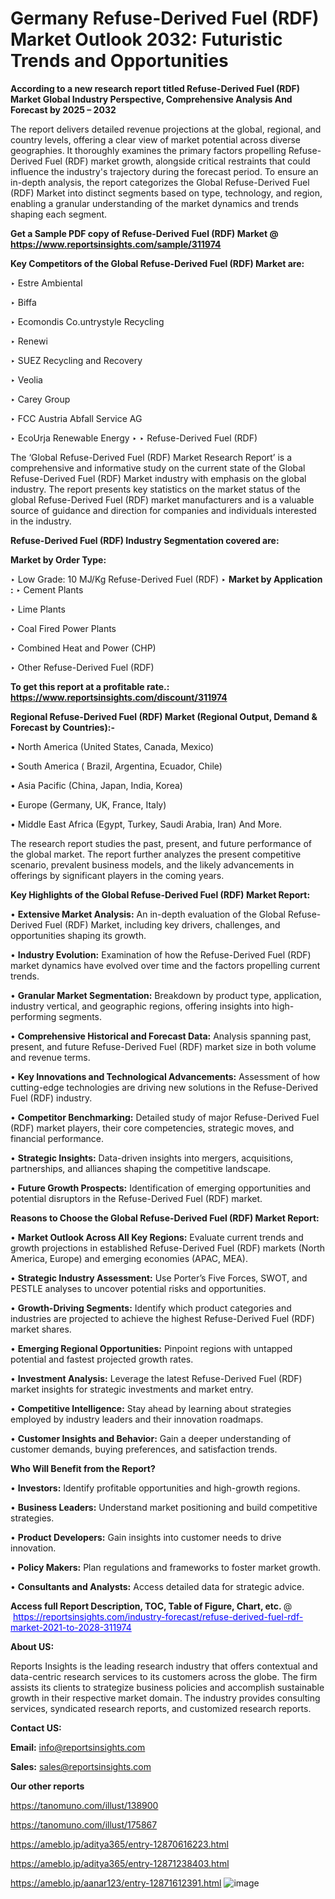 # Germany Refuse-Derived Fuel (RDF) Market Outlook 2032: Futuristic Trends and Opportunities

<strong>According to a new research report titled Refuse-Derived Fuel (RDF) Market Global Industry Perspective, Comprehensive Analysis And Forecast by 2025 – 2032</strong>

The report delivers detailed revenue projections at the global, regional, and country levels, offering a clear view of market potential across diverse geographies. It thoroughly examines the primary factors propelling Refuse-Derived Fuel (RDF) market growth, alongside critical restraints that could influence the industry's trajectory during the forecast period. To ensure an in-depth analysis, the report categorizes the Global Refuse-Derived Fuel (RDF) Market into distinct segments based on type, technology, and region, enabling a granular understanding of the market dynamics and trends shaping each segment.

<strong>Get a Sample PDF copy of Refuse-Derived Fuel (RDF) Market </strong><strong>@<a href=https://www.reportsinsights.com/sample/311974 style=color:#0000ff;> https://www.reportsinsights.com/sample/311974</a></strong></font>

<strong>Key Competitors of the Global Refuse-Derived Fuel (RDF) Market are:</strong>

‣ Estre Ambiental

‣ Biffa

‣ Ecomondis
 Co.untrystyle Recycling

‣ Renewi

‣ SUEZ Recycling and Recovery

‣ Veolia

‣ Carey Group

‣ FCC Austria Abfall Service AG

‣ EcoUrja Renewable Energy
‣ 
‣ Refuse-Derived Fuel (RDF)

The ‘Global Refuse-Derived Fuel (RDF) Market Research Report’ is a comprehensive and informative study on the current state of the Global Refuse-Derived Fuel (RDF) Market industry with emphasis on the global industry. The report presents key statistics on the market status of the global Refuse-Derived Fuel (RDF) market manufacturers and is a valuable source of guidance and direction for companies and individuals interested in the industry.

<strong>Refuse-Derived Fuel (RDF) Industry Segmentation covered are:</strong>

<strong>Market by Order Type: </strong>

‣ Low Grade: 10 MJ/Kg
Refuse-Derived Fuel (RDF)
‣ 
<strong>Market by Application :</strong>
‣ Cement Plants

‣ Lime Plants

‣ Coal Fired Power Plants

‣ Combined Heat and Power (CHP)

‣ Other
Refuse-Derived Fuel (RDF)

<strong>To get this report at a profitable rate.: <a href=https://www.reportsinsights.com/discount/311974 style=color:#0000ff;>https://www.reportsinsights.com/discount/311974</a></strong></font>

<strong>Regional Refuse-Derived Fuel (RDF) Market (Regional Output, Demand &amp; Forecast by Countries):-</strong>

• North America (United States, Canada, Mexico)

• South America ( Brazil, Argentina, Ecuador, Chile)

• Asia Pacific (China, Japan, India, Korea)

• Europe (Germany, UK, France, Italy)

• Middle East Africa (Egypt, Turkey, Saudi Arabia, Iran) And More.

The research report studies the past, present, and future performance of the global market. The report further analyzes the present competitive scenario, prevalent business models, and the likely advancements in offerings by significant players in the coming years.

<strong>Key Highlights of the Global Refuse-Derived Fuel (RDF) Market Report:</strong>

• <strong>Extensive Market Analysis:</strong> An in-depth evaluation of the Global Refuse-Derived Fuel (RDF) Market, including key drivers, challenges, and opportunities shaping its growth.

• <strong>Industry Evolution:</strong> Examination of how the Refuse-Derived Fuel (RDF) market dynamics have evolved over time and the factors propelling current trends.

• <strong>Granular Market Segmentation:</strong> Breakdown by product type, application, industry vertical, and geographic regions, offering insights into high-performing segments.

• <strong>Comprehensive Historical and Forecast Data:</strong> Analysis spanning past, present, and future Refuse-Derived Fuel (RDF) market size in both volume and revenue terms.

• <strong>Key Innovations and Technological Advancements:</strong> Assessment of how cutting-edge technologies are driving new solutions in the Refuse-Derived Fuel (RDF) industry.

• <strong>Competitor Benchmarking:</strong> Detailed study of major Refuse-Derived Fuel (RDF) market players, their core competencies, strategic moves, and financial performance.

• <strong>Strategic Insights:</strong> Data-driven insights into mergers, acquisitions, partnerships, and alliances shaping the competitive landscape.

• <strong>Future Growth Prospects:</strong> Identification of emerging opportunities and potential disruptors in the Refuse-Derived Fuel (RDF) market.

<strong>Reasons to Choose the Global Refuse-Derived Fuel (RDF) Market Report:</strong>

• <strong>Market Outlook Across All Key Regions:</strong> Evaluate current trends and growth projections in established Refuse-Derived Fuel (RDF) markets (North America, Europe) and emerging economies (APAC, MEA).

• <strong>Strategic Industry Assessment:</strong> Use Porter’s Five Forces, SWOT, and PESTLE analyses to uncover potential risks and opportunities.

• <strong>Growth-Driving Segments:</strong> Identify which product categories and industries are projected to achieve the highest Refuse-Derived Fuel (RDF) market shares.

• <strong>Emerging Regional Opportunities:</strong> Pinpoint regions with untapped potential and fastest projected growth rates.

• <strong>Investment Analysis:</strong> Leverage the latest Refuse-Derived Fuel (RDF) market insights for strategic investments and market entry.

• <strong>Competitive Intelligence:</strong> Stay ahead by learning about strategies employed by industry leaders and their innovation roadmaps.

• <strong>Customer Insights and Behavior:</strong> Gain a deeper understanding of customer demands, buying preferences, and satisfaction trends.

<strong>Who Will Benefit from the Report?</strong>

• <strong>Investors:</strong> Identify profitable opportunities and high-growth regions.

• <strong>Business Leaders:</strong> Understand market positioning and build competitive strategies.

• <strong>Product Developers:</strong> Gain insights into customer needs to drive innovation.

• <strong>Policy Makers:</strong> Plan regulations and frameworks to foster market growth.

• <strong>Consultants and Analysts:</strong> Access detailed data for strategic advice.
</ul>
<strong>Access full Report Description, TOC, Table of Figure, Chart, etc. </strong>@  <a href=https://reportsinsights.com/industry-forecast/refuse-derived-fuel-rdf-market-2021-to-2028-311974 style=color:#0000ff;>https://reportsinsights.com/industry-forecast/refuse-derived-fuel-rdf-market-2021-to-2028-311974</a></font>

<strong><strong>About US</strong>:</strong>

Reports Insights is the leading research industry that offers contextual and data-centric research services to its customers across the globe. The firm assists its clients to strategize business policies and accomplish sustainable growth in their respective market domain. The industry provides consulting services, syndicated research reports, and customized research reports.

<strong>Contact US:</strong>

<p class=""""><b>Email:</b> <a href=mailto:info@reportsinsights.com>info@reportsinsights.com</a></p>
<p class=""""><b>Sales:</b> <a href=mailto:sales@reportsinsights.com>sales@reportsinsights.com</a></p>

<strong>Our other reports</strong>

<a href=https://tanomuno.com/illust/138900>https://tanomuno.com/illust/138900</a>

<a href=https://tanomuno.com/illust/175867>https://tanomuno.com/illust/175867</a>

<a href=https://ameblo.jp/aditya365/entry-12870616223.html>https://ameblo.jp/aditya365/entry-12870616223.html</a>

<a href=https://ameblo.jp/aditya365/entry-12871238403.html>https://ameblo.jp/aditya365/entry-12871238403.html</a>

<a href=https://ameblo.jp/aanar123/entry-12871612391.html>https://ameblo.jp/aanar123/entry-12871612391.html</a>
![image](https://github.com/user-attachments/assets/7e8a4416-fcc5-4fe1-8f5d-3feb21eaff11)
